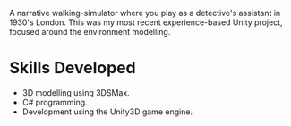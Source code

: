 A narrative walking-simulator where you play as a detective's assistant in 1930's London. This was my most recent experience-based Unity project, focused around the environment modelling.

# Skills Developed

- 3D modelling using 3DSMax.
- C# programming.
- Development using the Unity3D game engine.
